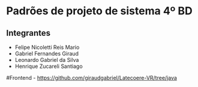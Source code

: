 # Padrões de projeto de sistema 4º BD

## Integrantes
- Felipe Nicoletti Reis Mario
- Gabriel Fernandes Giraud
- Leonardo Gabriel da Silva
- Henrique Zucareli Santiago

#Frontend - https://github.com/giraudgabriel/Latecoere-VR/tree/java
